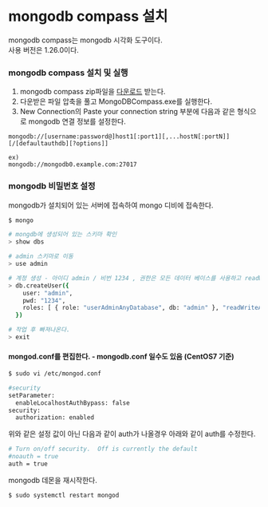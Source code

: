 # mongodb compass 설치
mongodb compass는 mongodb 시각화 도구이다.  
사용 버전은 1.26.0이다.

### mongodb compass 설치 및 실행 
1. mongodb compass zip파일을 [다운로드](https://www.mongodb.com/try/download/compass) 받는다.  
2. 다운받은 파일 압축을 풀고 MongoDBCompass.exe를 실행한다.
3. New Connection의 Paste your connection string 부분에 다음과 같은 형식으로 mongodb 연결 정보를 설정한다.  
```
mongodb://[username:password@]host1[:port1][,...hostN[:portN]][/[defaultauthdb][?options]]

ex)
mongodb://mongodb0.example.com:27017
```

### mongodb 비밀번호 설정
mongodb가 설치되어 있는 서버에 접속하여 mongo 디비에 접속한다.
```bash
$ mongo

# mongdb에 생성되어 있는 스키마 확인
> show dbs 

# admin 스키마로 이동
> use admin 

# 계정 생성 - 아이디 admin / 비번 1234 , 권한은 모든 데이터 베이스를 사용하고 readWrite 할수 있게 설정한다
> db​.createUser({
    user: "admin",
    pwd: "1234",
    roles: [ { role: "userAdminAnyDatabase", db: "admin" }, "readWriteAnyDatabase" ]
  })

# 작업 후 빠져나온다.
> exit
```

#### mongod.conf를 편집한다. - mongodb.conf 일수도 있음 (CentOS7 기준)

```bash
$ sudo vi /etc/mongod.conf

#security
setParameter:
  enableLocalhostAuthBypass: false
security:
  authorization: enabled
```

위와 같은 설정 값이 아닌 다음과 같이 auth가 나올경우 아래와 같이 auth를 수정한다.
```bash
# Turn on/off security.  Off is currently the default
#noauth​ = true
auth = true
```

mongodb 데몬을 재시작한다. 
```bash
$ sudo systemctl restart mongod
```


